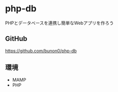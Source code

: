 # php-db
PHPとデータベースを連携し簡単なWebアプリを作ろう

## GitHub
https://github.com/bunon0/php-db

## 環境
- MAMP
- PHP